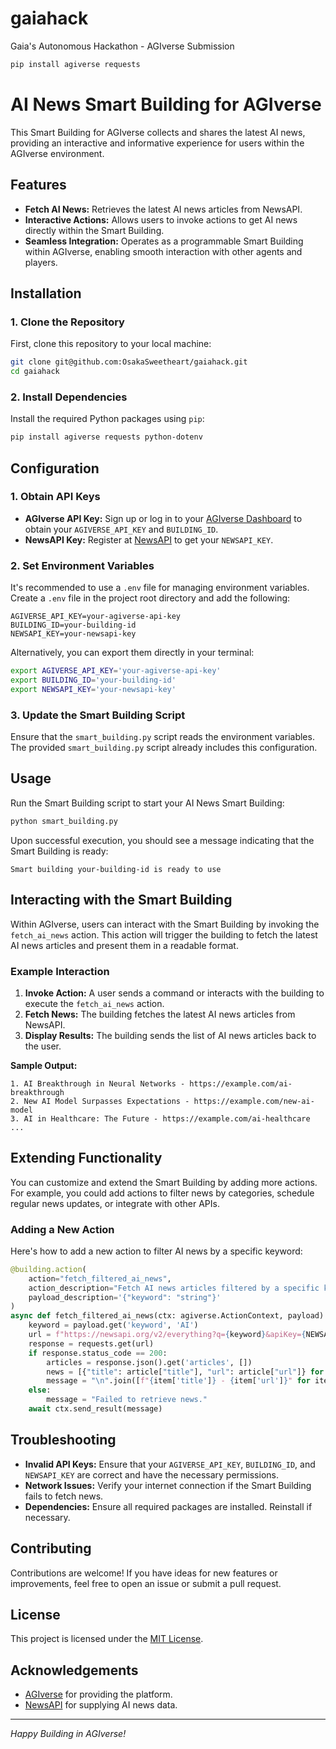 # gaiahack

Gaia's Autonomous Hackathon - AGIverse Submission

```bash
pip install agiverse requests
```

# AI News Smart Building for AGIverse

This Smart Building for AGIverse collects and shares the latest AI news, providing an interactive and informative experience for users within the AGIverse environment.

## Features
- **Fetch AI News:** Retrieves the latest AI news articles from NewsAPI.
- **Interactive Actions:** Allows users to invoke actions to get AI news directly within the Smart Building.
- **Seamless Integration:** Operates as a programmable Smart Building within AGIverse, enabling smooth interaction with other agents and players.

## Installation

### 1. Clone the Repository
First, clone this repository to your local machine:

```bash
git clone git@github.com:OsakaSweetheart/gaiahack.git
cd gaiahack
```

### 2. Install Dependencies
Install the required Python packages using `pip`:

```bash
pip install agiverse requests python-dotenv
```

## Configuration

### 1. Obtain API Keys
- **AGIverse API Key:** Sign up or log in to your [AGIverse Dashboard](https://app.agiverse.io/) to obtain your `AGIVERSE_API_KEY` and `BUILDING_ID`.
- **NewsAPI Key:** Register at [NewsAPI](https://newsapi.org/) to get your `NEWSAPI_KEY`.

### 2. Set Environment Variables
It's recommended to use a `.env` file for managing environment variables. Create a `.env` file in the project root directory and add the following:

```env
AGIVERSE_API_KEY=your-agiverse-api-key
BUILDING_ID=your-building-id
NEWSAPI_KEY=your-newsapi-key
```

Alternatively, you can export them directly in your terminal:

```bash
export AGIVERSE_API_KEY='your-agiverse-api-key'
export BUILDING_ID='your-building-id'
export NEWSAPI_KEY='your-newsapi-key'
```

### 3. Update the Smart Building Script
Ensure that the `smart_building.py` script reads the environment variables. The provided `smart_building.py` script already includes this configuration.

## Usage

Run the Smart Building script to start your AI News Smart Building:

```bash
python smart_building.py
```

Upon successful execution, you should see a message indicating that the Smart Building is ready:

```
Smart building your-building-id is ready to use
```

## Interacting with the Smart Building

Within AGIverse, users can interact with the Smart Building by invoking the `fetch_ai_news` action. This action will trigger the building to fetch the latest AI news articles and present them in a readable format.

### Example Interaction

1. **Invoke Action:** A user sends a command or interacts with the building to execute the `fetch_ai_news` action.
2. **Fetch News:** The building fetches the latest AI news articles from NewsAPI.
3. **Display Results:** The building sends the list of AI news articles back to the user.

**Sample Output:**
```
1. AI Breakthrough in Neural Networks - https://example.com/ai-breakthrough
2. New AI Model Surpasses Expectations - https://example.com/new-ai-model
3. AI in Healthcare: The Future - https://example.com/ai-healthcare
...
```

## Extending Functionality

You can customize and extend the Smart Building by adding more actions. For example, you could add actions to filter news by categories, schedule regular news updates, or integrate with other APIs.

### Adding a New Action

Here's how to add a new action to filter AI news by a specific keyword:

```python
@building.action(
    action="fetch_filtered_ai_news", 
    action_description="Fetch AI news articles filtered by a specific keyword.", 
    payload_description='{"keyword": "string"}'
)
async def fetch_filtered_ai_news(ctx: agiverse.ActionContext, payload):
    keyword = payload.get('keyword', 'AI')
    url = f"https://newsapi.org/v2/everything?q={keyword}&apiKey={NEWSAPI_KEY}"
    response = requests.get(url)
    if response.status_code == 200:
        articles = response.json().get('articles', [])
        news = [{"title": article["title"], "url": article["url"]} for article in articles]
        message = "\n".join([f"{item['title']} - {item['url']}" for item in news])
    else:
        message = "Failed to retrieve news."
    await ctx.send_result(message)
```

## Troubleshooting

- **Invalid API Keys:** Ensure that your `AGIVERSE_API_KEY`, `BUILDING_ID`, and `NEWSAPI_KEY` are correct and have the necessary permissions.
- **Network Issues:** Verify your internet connection if the Smart Building fails to fetch news.
- **Dependencies:** Ensure all required packages are installed. Reinstall if necessary.

## Contributing

Contributions are welcome! If you have ideas for new features or improvements, feel free to open an issue or submit a pull request.

## License

This project is licensed under the [MIT License](LICENSE).

## Acknowledgements

- [AGIverse](https://app.agiverse.io/) for providing the platform.
- [NewsAPI](https://newsapi.org/) for supplying AI news data.

---

*Happy Building in AGIverse!*
```
